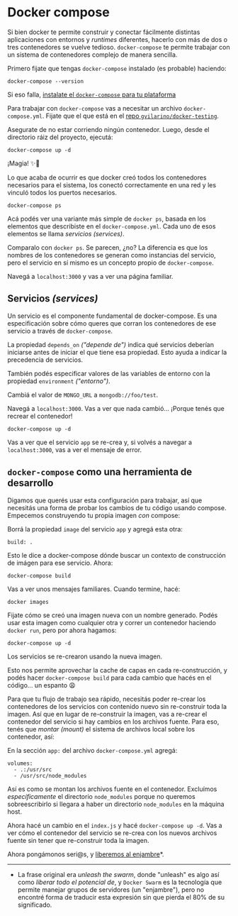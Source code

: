 # Docker compose

Si bien docker te permite construir y conectar fácilmente distintas aplicaciones con entornos y _runtimes_ diferentes, hacerlo con más de dos o tres contenedores se vuelve tedioso. `docker-compose` te permite trabajar con un sistema de contenedores complejo de manera sencilla.

Primero fijate que tengas `docker-compose` instalado (es probable) haciendo:

```
docker-compose --version
```

Si eso falla, [instalate el `docker-compose` para tu plataforma](https://docs.docker.com/compose/install/)

Para trabajar con `docker-compose` vas a necesitar un archivo `docker-compose.yml`. Fijate que el que está en el [repo `gvilarino/docker-testing`](https://github.com/gvilarino/docker-testing).

Asegurate de no estar corriendo ningún contenedor. Luego, desde el directorio ráiz del proyecto, ejecutá:

```
docker-compose up -d
```

¡Magia! ✨🐳

Lo que acaba de ocurrir es que docker creó todos los contenedores necesarios para el sistema, los conectó correctamente en una red y les vinculó todos los puertos necesarios.

```
docker-compose ps
```

Acá podés ver una variante más simple de `docker ps`, basada en los elementos que describiste en el `docker-compose.yml`. Cada uno de esos elementos se llama _servicios_ _(services)_.

Comparalo con `docker ps`. Se parecen, ¿no? La diferencia es que los nombres de los contenedores se generan como instancias del servicio, pero el servicio en sí mismo es un concepto propio de `docker-compose`.

Navegá a `localhost:3000` y vas a ver una página familiar.

## Servicios _(services)_

Un servicio es el componente fundamental de docker-compose. Es una especificación sobre cómo queres que corran los contenedores de ese servicio a través de `docker-compose`.

La propiedad `depends_on` _("depende de")_ indica qué servicios deberían iniciarse antes de iniciar el que tiene esa propiedad. Esto ayuda a indicar la precedencia de servicios.

También podés especificar valores de las variables de entorno con la propiedad `environment` _("entorno")_.

Cambiá el valor de `MONGO_URL` a `mongodb://foo/test`.

Navegá a `localhost:3000`. Vas a ver que nada cambió... ¡Porque tenés que recrear el contenedor!

```
docker-compose up -d
```

Vas a ver que el servicio `app` se re-crea y, si volvés a navegar a `localhost:3000`, vas a ver el mensaje de error.

## `docker-compose` como una herramienta de desarrollo

Digamos que querés usar esta configuración para trabajar, así que necesitás una forma de probar los cambios de tu código usando compose. Empecemos construyendo tu propia imagen *con* compose:

Borrá la propiedad `image` del servicio `app` y agregá esta otra:

```
build: .
```

Esto le dice a docker-compose dónde buscar un contexto de construcción de imágen para ese servicio. Ahora:

```
docker-compose build
```

Vas a ver unos mensajes familiares. Cuando termine, hacé:

```
docker images
```

Fijate cómo se creó una imagen nueva con un nombre generado. Podés usar esta imagen como cualquier otra y correr un contenedor haciendo `docker run`, pero por ahora hagamos:

```
docker-compose up -d
```

Los servicios se re-crearon usando la nueva imagen.

Esto nos permite aprovechar la cache de capas en cada re-construcción, y podés hacer `docker-compose build` para cada cambio que hacés en el código... un espanto 😩

Para que tu flujo de trabajo sea rápido, necesitás poder re-crear los contenedores de los servicios con contenido nuevo sin re-construir toda la imagen. Así que en lugar de re-construir la imagen, vas a re-crear el contenedor del servicio si hay cambios en los archivos fuente. Para eso, tenés que _montar_ _(mount)_ el sistema de archivos local sobre los contenedor, así:

En la sección `app:` del archivo `docker-compose.yml` agregá:

```
volumes:
  - .:/usr/src
  - /usr/src/node_modules
```

Así es como se montan los archivos fuente en el contenedor. Excluímos _específicamente_ el directorio `node_modules` porque no queremos sobreescribirlo si llegara a haber un directorio `node_modules` en la máquina host.

Ahora hacé un cambio en el `index.js` y hacé `docker-compose up -d`. Vas a ver cómo el contenedor del servicio se re-crea con los nuevos archivos fuente sin tener que re-construir toda la imagen.

Ahora pongámonos seri@s, y [liberemos al enjambre](https://github.com/mgarciaisaia/docker-workshop/tree/master/4-docker-swarm)*.

------------

* La frase original era _unleash the swarm_, donde "unleash" es algo así como _liberar todo el potencial de_, y `Docker Swarm` es la tecnología que permite manejar grupos de servidores (un "enjambre"), pero no encontré forma de traducir esta expresión sin que pierda el 80% de su significado.
